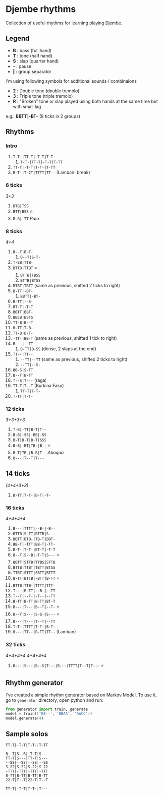 # Djembe rhythms

Collection of useful rhythms for learning playing Djembe.

## Legend

* **B** : bass (full hand)
* **T** : tone (half hand)
* **S** : slap (quarter hand)
* **-** : pause
* **|** : group separator

I'm using following symbols for additional sounds / combinaions

* **2** : Double tone (double tremolo)
* **3** : Triple tone (triple tremolo)
* **R** : "Broken" tone or slap played using both hands at the same time but with small lag


e.g.: **BBTT|-BT-** (8 ticks in 2 groups)

## Rhythms

### Intro

1. `T-T-|TT-T|-T-T|T-T-`
    1. `T-T-|TT-T|-T-T|T-TT`
1. `TT-T|-T-T|T-T-|T-TT`
1. `R-T-|T-2T|TTTT|TT--` (Lamban: break)

### 6 ticks

*3+3*

1. `BTB|TSS`
1. `BTT|BSS` :star:
1. `B-B|-TT` *Palo*

### 8 ticks

*4+4*

1. `B--T|B-T-`
    1. `B--T|S-T-`
1. `T-BB|TTB-`
1. `BTTB|TTBT` :star:
    1. `BTTB|TBSS`
    1. `BTTB|BTSS`
1. `BTBT|TBTT` (same as previous, shifted 2 ticks to right)
1. `B-TT|-BT-`
    1. `BBTT|-BT-`
1. `B-TT|--S-`
1. `BT-T|-T-T`
1. `BBTT|BBT-`
1. `BBSB|BSTS`
1. `TT-B|B--T`
1. `B-TT|T-B-`
1. `TT-B|B-T-`
1. `-TT-|BB-T` (same as previous, shifted 1 tick to right)
1. `B---|--TT`
    1. `B-TT|B-SS` (dense, 2 slaps at the end)
1. `TT--|TT--`
    1. `--TT|--TT` (same as previous, shifted 2 ticks to right)
    1. `--TT|--S-`
1. `BB-S|S-TT`
1. `B--T|B-TT`
1. `T--S|T---` (raga)
1. `TT-T|T--T` (Burkina Faso)
    1. `TT-T|T-T-`
1. `T-TT|T-T-`

### 12 ticks

*3+3+3+3*

1. `T-B|-TT|B-T|T--`
1. `B-B|-SS|-BB|-SS`
1. `B-T|B-T|B-T|SSS`
1. `B-B|-BT|TB-|B--` :star:
1. `B-T|TB-|B-B|T--` *Abaqua*
1. `B---|T--T|T---`

## 14 ticks

*(4+4+3+3)*

1. `B-TT|T-T-|B-T|-T-`

### 16 ticks

*4+4+4+4*

1. `B---|TTTT|--B-|-B--`
1. `BTTB|S-TT|BTTB|S---`
1. `BBTT|BTB-|TB-T|BBT-`
1. `BB-T|-TTT|BB-T|-TT-`
1. `B-T-|T-T-|BT-T|-T-T`
1. `B--T|S--B|-T-T|S---` :star:
1. `BBTT|STTB|TTBS|STTB`
1. `BTTB|TTBT|TBTT|BTSS`
1. `TTBT|STTT|SBTT|BTTT`
1. `B-TT|BTTB|-BTT|B-TT` :star:
1. `BTTB|TTB-|TTTT|TTT-`
1. `T---|B-TT|--B-|--TT`
1. `T--T|--T-|-T--|--TT`
1. `B-TT|B-TT|B-TT|BT-T`
1. `B---|T---|B--T|--T-` :star:
1. `B--T|S---|S-S-|S---` :star:
1. `B---|T---|T--T|--TT`
1. `T-T-|TTTT|T-T-|B-T-`
1. `B---|TT--|B-TT|TT--` (Lamban)

### 32 ticks

*4+4+4+4 4+4+4+4*

1. `B---|S---|B--S|T---|B---|TTTT|T--T|T---` :star:

## Rhythm generator

I've created a simple rhythm generator based on Markov Model.
To use it, go to `generator` directory, open python and run:
```py
from generator import train, generate
model = train(['BB--', 'BBAA', 'AACC'])
model.generate(4)
```

## Sample solos

```
TT-T|-T-T|T-T-|T-TT

B--T|S--B|-T-T|S---
TT-T|S---|TT-T|S---
--SS|--SS|--SS|--SS
S-22|S-22|S-22|S-22
-TTT|-TTT|-TTT|-TTT
B-TT|B-TT|B-TT|B-TT
22-T|T--T|22-T|T--T

TT-T|-T-T|T-T-|T---
```
